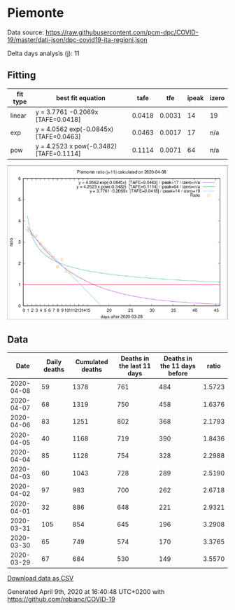 # Piemonte

Data source: https://raw.githubusercontent.com/pcm-dpc/COVID-19/master/dati-json/dpc-covid19-ita-regioni.json

Delta days analysis (j): 11

## Fitting 
|fit type|best fit equation|tafe|tfe|ipeak|izero|
|-------|-----|--------|------|---|---|
|linear|y = 3.7761 -0.2069x  [TAFE=0.0418]|0.0418|0.0031|14|19|
|exp|y = 4.0562 exp(-0.0845x)  [TAFE=0.0463]|0.0463|0.0017|17|n/a|
|pow|y = 4.2523 x pow(-0.3482)  [TAFE=0.1114]|0.1114|0.0071|64|n/a|

![Plot](COVID-19_piemonte_j11_2020-04-08.png)

## Data
|Date|Daily deaths|Cumulated deaths|Deaths in the last 11 days|Deaths in the 11 days before|ratio|
|----|----------|-----------|-------|--------------------|-----|
|2020-04-08|59|1378|761|484|1.5723|
|2020-04-07|68|1319|750|458|1.6376|
|2020-04-06|83|1251|802|368|2.1793|
|2020-04-05|40|1168|719|390|1.8436|
|2020-04-04|85|1128|754|328|2.2988|
|2020-04-03|60|1043|728|289|2.5190|
|2020-04-02|97|983|700|262|2.6718|
|2020-04-01|32|886|648|221|2.9321|
|2020-03-31|105|854|645|196|3.2908|
|2020-03-30|65|749|574|170|3.3765|
|2020-03-29|67|684|530|149|3.5570|

[Download data as CSV](COVID-19_piemonte_j11_2020-04-08.csv)

Generated April 9th, 2020 at 16:40:48 UTC+0200 with https://github.com/robianc/COVID-19

